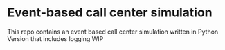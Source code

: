 # Event-based call center simulation

This repo contains an event based call center simulation written in Python
Version that includes logging WIP
